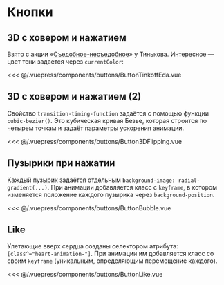 # Кнопки

## 3D с ховером и нажатием
Взято с акции «[Съедобное-несъедобное](https://fuuud.project.tinkoff.ru/)» у Тинькова. Интересное — цвет тени задается через `currentColor`:

<buttons-ButtonTinkoffEda/>

<<< @/.vuepress/components/buttons/ButtonTinkoffEda.vue


## 3D с ховером и нажатием (2)
Свойство `transition-timing-function` задаётся с помощью функции `cubic-bezier()`. Это кубическая кривая Безье, которая строится по четырем точкам и задаёт параметры ускорения анимации.

<buttons-Button3DFlipping/>

<<< @/.vuepress/components/buttons/Button3DFlipping.vue

## Пузырики при нажатии
Каждый пузырик задаётся отдельным `background-image: radial-gradient(...)`. При анимации добавляется класс с `keyframe`, в котором изменяется положение каждого пузырика через `background-position`.

<buttons-ButtonBubble/>

<<< @/.vuepress/components/buttons/ButtonBubble.vue
## Like 
Улетающие вверх сердца созданы селектором атрибута: `[class^="heart-animation-"]`. При анимации им добавляется класс со своим `keyframe` (уникальным, определяющим перемещение каждого).

<buttons-ButtonLike/>

<<< @/.vuepress/components/buttons/ButtonLike.vue

